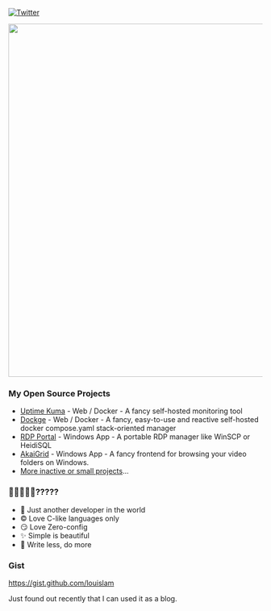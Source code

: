 [![Twitter](https://img.shields.io/badge/Twitter-%231DA1F2.svg?logo=Twitter&logoColor=white)](https://twitter.com/louislam)

<img src="https://github-readme-stats.vercel.app/api?username=louislam&show_icons=true&number_format=long&border_radius=20&rank_icon=percentile&ring_color=75C3FD&hide=issues" width=700 />


### My Open Source Projects

- [Uptime Kuma](https://github.com/louislam/uptime-kuma) - Web / Docker - A fancy self-hosted monitoring tool
- [Dockge](https://github.com/louislam/dockge) - Web / Docker - A fancy, easy-to-use and reactive self-hosted docker compose.yaml stack-oriented manager
- [RDP Portal](https://github.com/louislam/rdp-portal) - Windows App - A portable RDP manager like WinSCP or HeidiSQL
- [AkaiGrid](https://github.com/louislam/akaigrid) - Windows App - A fancy frontend for browsing your video folders on Windows.
- [More inactive or small projects](https://github.com/louislam?tab=repositories&q=&type=public&language=&sort=stargazers)...

### 🐣🐨🐻🐻‍❄️?????

- 🐨 Just another developer in the world
- ©️ Love C-like languages only
- 😏 Love Zero-config
- ✨ Simple is beautiful
- 🦥 Write less, do more

### Gist 

https://gist.github.com/louislam

Just found out recently that I can used it as a blog.
